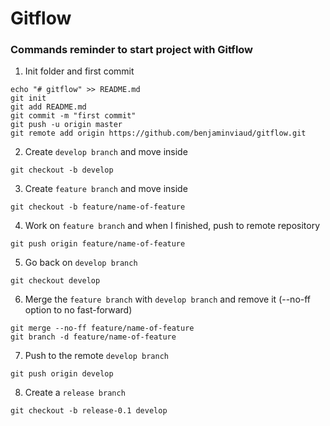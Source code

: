 # Gitflow

### Commands reminder to start project with Gitflow
1) Init folder and first commit
```
echo "# gitflow" >> README.md
git init
git add README.md
git commit -m "first commit"
git push -u origin master
git remote add origin https://github.com/benjaminviaud/gitflow.git
```

2) Create `develop branch` and move inside
```
git checkout -b develop
```

3) Create `feature branch` and move inside
```
git checkout -b feature/name-of-feature
```

4) Work on `feature branch` and when I finished, push to remote repository
```
git push origin feature/name-of-feature
```

5) Go back on `develop branch`
```
git checkout develop
```

6) Merge the `feature branch` with `develop branch`  and remove it
(--no-ff option to no fast-forward)
```
git merge --no-ff feature/name-of-feature
git branch -d feature/name-of-feature
```
7) Push to the remote `develop branch`
```
git push origin develop
```

8) Create a `release branch`
```
git checkout -b release-0.1 develop
```

